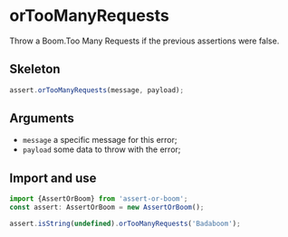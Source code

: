 # orTooManyRequests

Throw a Boom.Too Many Requests if the previous assertions were false.

## Skeleton

```ts
assert.orTooManyRequests(message, payload);
```

## Arguments

- `message` a specific message for this error;
- `payload` some data to throw with the error;

## Import and use

```ts
import {AssertOrBoom} from 'assert-or-boom';
const assert: AssertOrBoom = new AssertOrBoom();

assert.isString(undefined).orTooManyRequests('Badaboom');
```

